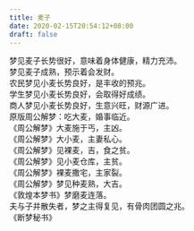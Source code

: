 ```yaml
---
title: 麦子
date: 2020-02-15T20:54:12+08:00
draft: false
---
```


梦见麦子长势很好，意味着身体健康，精力充沛。<br>
梦见麦子成熟，预示着会发财。<br>
农民梦见小麦长势良好，是丰收的预兆。<br>
学生梦见小麦长势良好，会取得好成绩。<br>
商人梦见小麦长势良好，生意兴旺，财源广进。<br>
原版周公解梦：吃大麦，婚事临近。<br>
《周公解梦》大麦施于丐，主凶。<br>
《周公解梦》大小麦，主妻私心。<br>
《周公解梦》见裸麦，吉，食之贫。<br>
《周公解梦》见小麦仓库，主贫。<br>
《周公解梦》裸麦撒宅，主家裂。<br>
《周公解梦》梦见种麦熟，大吉。<br>
《敦煌本梦书》梦磨麦连落。<br>
夫与子并散失者，梦之主得复见，有骨肉团圆之兆。<br>
《断梦秘书》